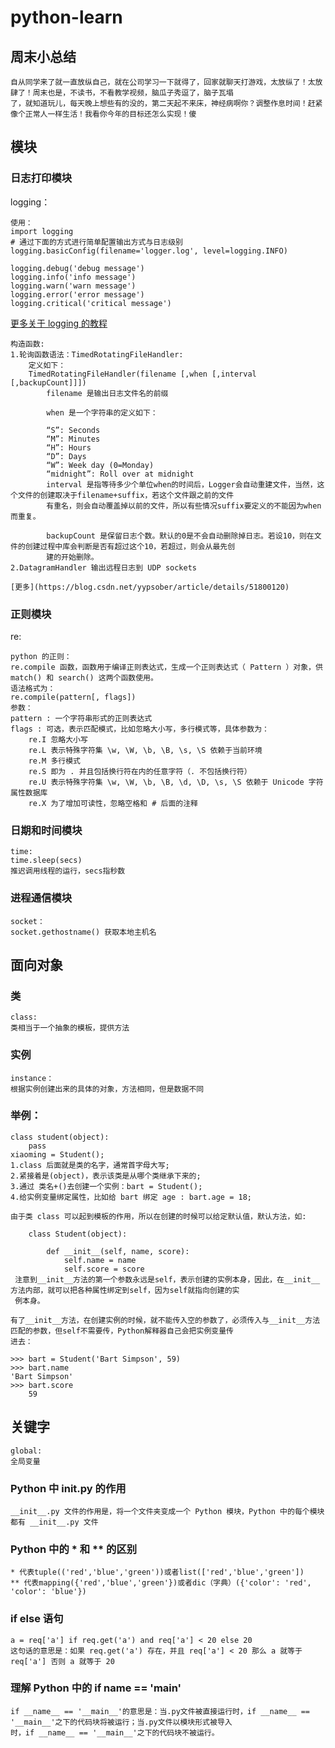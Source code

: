# python-learn
## 周末小总结
    自从同学来了就一直放纵自己，就在公司学习一下就得了，回家就聊天打游戏，太放纵了！太放肆了！周末也是，不读书，不看教学视频，脑瓜子秀逗了，脑子瓦塌
    了，就知道玩儿，每天晚上想些有的没的，第二天起不来床，神经病啊你？调整作息时间！赶紧像个正常人一样生活！我看你今年的目标还怎么实现！傻
## 模块
### 日志打印模块

logging：

    使用： 
    import logging
    # 通过下面的方式进行简单配置输出方式与日志级别
    logging.basicConfig(filename='logger.log', level=logging.INFO)

    logging.debug('debug message')
    logging.info('info message')
    logging.warn('warn message')
    logging.error('error message')
    logging.critical('critical message')
[更多关于 logging 的教程](https://www.jianshu.com/p/feb86c06c4f4)

    构造函数:
    1.轮询函数语法：TimedRotatingFileHandler:
        定义如下：
        TimedRotatingFileHandler(filename [,when [,interval [,backupCount]]])
            filename 是输出日志文件名的前缀

            when 是一个字符串的定义如下：

            “S”: Seconds
            “M”: Minutes
            “H”: Hours
            “D”: Days
            “W”: Week day (0=Monday)
            “midnight”: Roll over at midnight
            interval 是指等待多少个单位when的时间后，Logger会自动重建文件，当然，这个文件的创建取决于filename+suffix，若这个文件跟之前的文件
            有重名，则会自动覆盖掉以前的文件，所以有些情况suffix要定义的不能因为when而重复。

            backupCount 是保留日志个数。默认的0是不会自动删除掉日志。若设10，则在文件的创建过程中库会判断是否有超过这个10，若超过，则会从最先创
            建的开始删除。
    2.DatagramHandler 输出远程日志到 UDP sockets
    
    [更多](https://blog.csdn.net/yypsober/article/details/51800120)
### 正则模块
re:

    python 的正则：
    re.compile 函数，函数用于编译正则表达式，生成一个正则表达式（ Pattern ）对象，供 match() 和 search() 这两个函数使用。
    语法格式为：
    re.compile(pattern[, flags])
    参数：
    pattern : 一个字符串形式的正则表达式
    flags : 可选，表示匹配模式，比如忽略大小写，多行模式等，具体参数为：
        re.I 忽略大小写
        re.L 表示特殊字符集 \w, \W, \b, \B, \s, \S 依赖于当前环境
        re.M 多行模式
        re.S 即为 . 并且包括换行符在内的任意字符（. 不包括换行符）
        re.U 表示特殊字符集 \w, \W, \b, \B, \d, \D, \s, \S 依赖于 Unicode 字符属性数据库
        re.X 为了增加可读性，忽略空格和 # 后面的注释
### 日期和时间模块

    time:
    time.sleep(secs)
    推迟调用线程的运行，secs指秒数
    
### 进程通信模块

    socket：
    socket.gethostname() 获取本地主机名
## 面向对象

### 类
    class:
    类相当于一个抽象的模板，提供方法
    
### 实例
    instance：
    根据实例创建出来的具体的对象，方法相同，但是数据不同
    
### 举例：
    class student(object):
        pass
    xiaoming = Student();
    1.class 后面就是类的名字，通常首字母大写;
    2.紧接着是(object)，表示该类是从哪个类继承下来的;
    3.通过 类名+()去创建一个实例：bart = Student();
    4.给实例变量绑定属性，比如给 bart 绑定 age : bart.age = 18;
    
    由于类 class 可以起到模板的作用，所以在创建的时候可以给定默认值，默认方法，如:
    
        class Student(object):

            def __init__(self, name, score):
                self.name = name
                self.score = score
     注意到__init__方法的第一个参数永远是self，表示创建的实例本身，因此，在__init__方法内部，就可以把各种属性绑定到self，因为self就指向创建的实
     例本身。

    有了__init__方法，在创建实例的时候，就不能传入空的参数了，必须传入与__init__方法匹配的参数，但self不需要传，Python解释器自己会把实例变量传
    进去：

    >>> bart = Student('Bart Simpson', 59)
    >>> bart.name
    'Bart Simpson'
    >>> bart.score
        59
## 关键字

    global:
    全局变量 
    
### Python 中 __init__.py 的作用

    __init__.py 文件的作用是，将一个文件夹变成一个 Python 模块，Python 中的每个模块都有 __init__.py 文件
### Python 中的 * 和 ** 的区别

    * 代表tuple(('red','blue','green'))或者list(['red','blue','green'])
    ** 代表mapping({'red','blue','green'})或者dic（字典）({'color': 'red', 'color': 'blue'})
    
### if else 语句

    a = req['a'] if req.get('a') and req['a'] < 20 else 20
    这句话的意思是：如果 req.get('a') 存在，并且 req['a'] < 20 那么 a 就等于 req['a'] 否则 a 就等于 20
### 理解 Python 中的 if __name__ == '__main__'
    if __name__ == '__main__'的意思是：当.py文件被直接运行时，if __name__ == '__main__'之下的代码块将被运行；当.py文件以模块形式被导入
    时，if __name__ == '__main__'之下的代码块不被运行。
